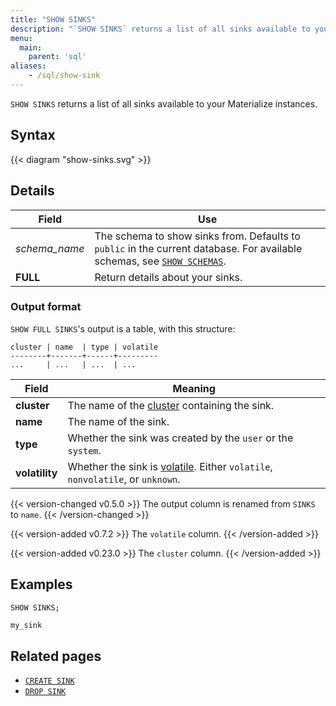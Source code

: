 ```yaml
---
title: "SHOW SINKS"
description: "`SHOW SINKS` returns a list of all sinks available to your Materialize instances."
menu:
  main:
    parent: 'sql'
aliases:
    - /sql/show-sink
---
```


`SHOW SINKS` returns a list of all sinks available to your Materialize instances.

## Syntax

{{< diagram "show-sinks.svg" >}}

## Details

Field | Use
------|-----
_schema&lowbar;name_ | The schema to show sinks from. Defaults to `public` in the current database. For available schemas, see [`SHOW SCHEMAS`](../show-schemas).
**FULL** | Return details about your sinks.

### Output format

`SHOW FULL SINKS`'s output is a table, with this structure:

```nofmt
cluster | name  | type | volatile
--------+-------+------+---------
...     | ...   | ...  | ...
```

Field | Meaning
------|--------
**cluster** | The name of the [cluster](/overview/api-components/#clusters) containing the sink.
**name** | The name of the sink.
**type** | Whether the sink was created by the `user` or the `system`.
**volatility** | Whether the sink is [volatile](/overview/volatility). Either `volatile`, `nonvolatile`, or `unknown`.

{{< version-changed v0.5.0 >}}
The output column is renamed from `SINKS` to `name`.
{{< /version-changed >}}

{{< version-added v0.7.2 >}}
The `volatile` column.
{{< /version-added >}}

{{< version-added v0.23.0 >}}
The `cluster` column.
{{< /version-added >}}

## Examples

```sql
SHOW SINKS;
```
```nofmt
my_sink
```

## Related pages

- [`CREATE SINK`](../create-sink)
- [`DROP SINK`](../drop-sink)

